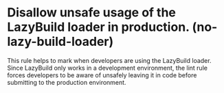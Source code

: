 # Disallow unsafe usage of the LazyBuild loader in production. (no-lazy-build-loader)

This rule helps to mark when developers are using the LazyBuild loader. Since
LazyBuild only works in a development environment, the lint rule forces
developers to be aware of unsafely leaving it in code before submitting to
the production environment.
